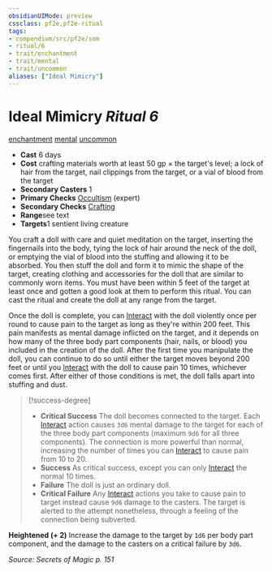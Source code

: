 ```yaml
---
obsidianUIMode: preview
cssclass: pf2e,pf2e-ritual
tags:
- compendium/src/pf2e/som
- ritual/6
- trait/enchantment
- trait/mental
- trait/uncommon
aliases: ["Ideal Mimicry"]
---
```

# Ideal Mimicry *Ritual 6*  
[enchantment](/rules/traits/enchantment.md)  [mental](/rules/traits/mental.md)  [uncommon](/rules/traits/uncommon.md)  

- **Cast** 6 days
- **Cost** crafting materials worth at least 50 gp × the target's level; a lock of hair from the target, nail clippings from the target, or a vial of blood from the target
- **Secondary Casters** 1
- **Primary Checks** [Occultism](/compendium/skills.md#Occultism) (expert)
- **Secondary Checks** [Crafting](/compendium/skills.md#Crafting)
- **Range**see text
- **Targets**1 sentient living creature

You craft a doll with care and quiet meditation on the target, inserting the fingernails into the body, tying the lock of hair around the neck of the doll, or emptying the vial of blood into the stuffing and allowing it to be absorbed. You then stuff the doll and form it to mimic the shape of the target, creating clothing and accessories for the doll that are similar to commonly worn items. You must have been within 5 feet of the target at least once and gotten a good look at them to perform this ritual. You can cast the ritual and create the doll at any range from the target.

Once the doll is complete, you can [Interact](/rules/actions/interact.md) with the doll violently once per round to cause pain to the target as long as they're within 200 feet. This pain manifests as mental damage inflicted on the target, and it depends on how many of the three body part components (hair, nails, or blood) you included in the creation of the doll. After the first time you manipulate the doll, you can continue to do so until either the target moves beyond 200 feet or until you [Interact](/rules/actions/interact.md) with the doll to cause pain 10 times, whichever comes first. After either of those conditions is met, the doll falls apart into stuffing and dust.

> [!success-degree] 
> - **Critical Success** The doll becomes connected to the target. Each [Interact](/rules/actions/interact.md) action causes `3d6` mental damage to the target for each of the three body part components (maximum `9d6` for all three components). The connection is more powerful than normal, increasing the number of times you can [Interact](/rules/actions/interact.md) to cause pain from 10 to 20.
> - **Success** As critical success, except you can only [Interact](/rules/actions/interact.md) the normal 10 times.
> - **Failure** The doll is just an ordinary doll.
> - **Critical Failure** Any [Interact](/rules/actions/interact.md) actions you take to cause pain to target instead cause `9d6` damage to the casters. The target is alerted to the attempt nonetheless, through a feeling of the connection being subverted.

**Heightened (+ 2)** Increase the damage to the target by `1d6` per body part component, and the damage to the casters on a critical failure by `3d6`.

*Source: Secrets of Magic p. 151*